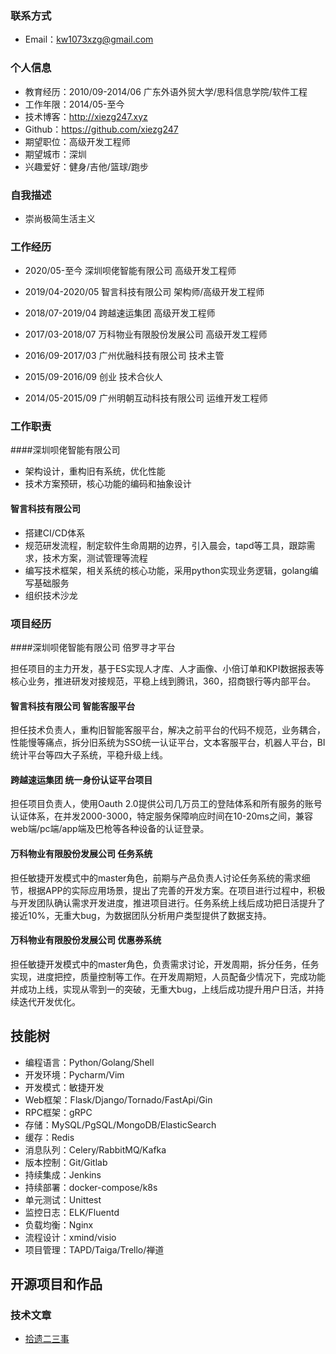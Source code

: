 ### 联系方式

- Email：kw1073xzg@gmail.com

### 个人信息

- 教育经历：2010/09-2014/06 广东外语外贸大学/思科信息学院/软件工程
- 工作年限：2014/05-至今
- 技术博客：http://xiezg247.xyz
- Github：https://github.com/xiezg247
- 期望职位：高级开发工程师
- 期望城市：深圳
- 兴趣爱好：健身/吉他/篮球/跑步

### 自我描述

- 崇尚极简生活主义

### 工作经历

- 2020/05-至今 深圳呗佬智能有限公司 高级开发工程师

- 2019/04-2020/05 智言科技有限公司 架构师/高级开发工程师
- 2018/07-2019/04 跨越速运集团 高级开发工程师
- 2017/03-2018/07 万科物业有限股份发展公司 高级开发工程师
- 2016/09-2017/03 广州优融科技有限公司 技术主管
- 2015/09-2016/09 创业 技术合伙人
- 2014/05-2015/09 广州明朝互动科技有限公司 运维开发工程师

### 工作职责

####深圳呗佬智能有限公司

- 架构设计，重构旧有系统，优化性能
- 技术方案预研，核心功能的编码和抽象设计

#### 智言科技有限公司

- 搭建CI/CD体系
- 规范研发流程，制定软件生命周期的边界，引入晨会，tapd等工具，跟踪需求，技术方案，测试管理等流程
- 编写技术框架，相关系统的核心功能，采用python实现业务逻辑，golang编写基础服务
- 组织技术沙龙

### 项目经历

####深圳呗佬智能有限公司 倍罗寻才平台

担任项目的主力开发，基于ES实现人才库、人才画像、小倍订单和KPI数据报表等核心业务，推进研发对接规范，平稳上线到腾讯，360，招商银行等内部平台。

#### 智言科技有限公司 智能客服平台

担任技术负责人，重构旧智能客服平台，解决之前平台的代码不规范，业务耦合，性能慢等痛点，拆分旧系统为SSO统一认证平台，文本客服平台，机器人平台，BI统计平台等四大子系统，平稳升级上线。

#### 跨越速运集团 统一身份认证平台项目

担任项目负责人，使用Oauth 2.0提供公司几万员工的登陆体系和所有服务的账号认证体系，在并发2000-3000，特定服务保障响应时间在10-20ms之间，兼容web端/pc端/app端及巴枪等各种设备的认证登录。

#### 万科物业有限股份发展公司 任务系统

担任敏捷开发模式中的master角色，前期与产品负责人讨论任务系统的需求细节，根据APP的实际应用场景，提出了完善的开发方案。在项目进行过程中，积极与开发团队确认需求开发进度，推进项目进行。任务系统上线后成功把日活提升了接近10%，无重大bug，为数据团队分析用户类型提供了数据支持。

#### 万科物业有限股份发展公司 优惠券系统

担任敏捷开发模式中的master角色，负责需求讨论，开发周期，拆分任务，任务实现，进度把控，质量控制等工作。在开发周期短，人员配备少情况下，完成功能并成功上线，实现从零到一的突破，无重大bug，上线后成功提升用户日活，并持续迭代开发优化。

## 技能树

- 编程语言：Python/Golang/Shell
- 开发环境：Pycharm/Vim
- 开发模式：敏捷开发
- Web框架：Flask/Django/Tornado/FastApi/Gin
- RPC框架：gRPC
- 存储：MySQL/PgSQL/MongoDB/ElasticSearch
- 缓存：Redis
- 消息队列：Celery/RabbitMQ/Kafka
- 版本控制：Git/Gitlab
- 持续集成：Jenkins
- 持续部署：docker-compose/k8s
- 单元测试：Unittest
- 监控日志：ELK/Fluentd
- 负载均衡：Nginx
- 流程设计：xmind/visio
- 项目管理：TAPD/Taiga/Trello/禅道

## 开源项目和作品

### 技术文章

- [拾遗二三事](https://xiezg247.xyz/)